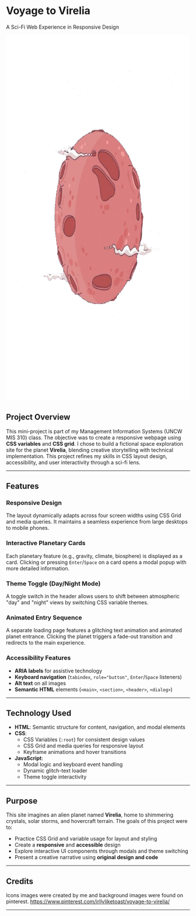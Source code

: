 # Voyage to Virelia   
A Sci-Fi Web Experience in Responsive Design

<p align="center">
  <img src="https://github.com/irllyliketoast/Voyage-to-Virelia/blob/c953b12bd24fd23ead021f1af720e9fb92a32ff1/images/virelia-planet.png" width="1500" height ="1000">
</p>

## Project Overview  
This mini-project is part of my Management Information Systems (UNCW MIS 310) class. The objective was to create a responsive webpage using **CSS variables** and **CSS grid**. I chose to build a fictional space exploration site for the planet **Virelia**, blending creative storytelling with technical implementation. This project refines my skills in CSS layout design, accessibility, and user interactivity through a sci-fi lens.

---

## Features  

### Responsive Design  
The layout dynamically adapts across four screen widths using CSS Grid and media queries. It maintains a seamless experience from large desktops to mobile phones.

### Interactive Planetary Cards  
Each planetary feature (e.g., gravity, climate, biosphere) is displayed as a card. Clicking or pressing `Enter`/`Space` on a card opens a modal popup with more detailed information.

### Theme Toggle (Day/Night Mode)  
A toggle switch in the header allows users to shift between atmospheric "day" and "night" views by switching CSS variable themes.

### Animated Entry Sequence  
A separate loading page features a glitching text animation and animated planet entrance. Clicking the planet triggers a fade-out transition and redirects to the main experience.

### Accessibility Features  
- **ARIA labels** for assistive technology
- **Keyboard navigation** (`tabindex`, `role="button"`, `Enter`/`Space` listeners)
- **Alt text** on all images
- **Semantic HTML** elements (`<main>`, `<section>`, `<header>`, `<dialog>`)

---

## Technology Used  

- **HTML**: Semantic structure for content, navigation, and modal elements  
- **CSS**:  
  - CSS Variables (`:root`) for consistent design values  
  - CSS Grid and media queries for responsive layout  
  - Keyframe animations and hover transitions  
- **JavaScript**:  
  - Modal logic and keyboard event handling  
  - Dynamic glitch-text loader  
  - Theme toggle interactivity

---

## Purpose  
This site imagines an alien planet named **Virelia**, home to shimmering crystals, solar storms, and hovercraft terrain. The goals of this project were to:

- Practice CSS Grid and variable usage for layout and styling
- Create a **responsive** and **accessible** design
- Explore interactive UI components through modals and theme switching
- Present a creative narrative using **original design and code**

---

## Credits  
Icons images were created by me and background images were found on pinterest. https://www.pinterest.com/irllyliketoast/voyage-to-virelia/ 

---

